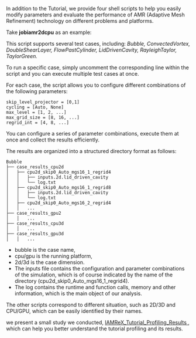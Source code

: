 <!--
SPDX-FileCopyrightText: 2023 - 2025 Yadong Zeng<zdsjtu@gmail.com> & Shuai He<hswind53@gmail.com>

SPDX-License-Identifier: BSD-3-Clause
-->

In addition to the Tutorial, we provide four shell scripts to help you easily modify parameters and evaluate the performance of AMR (Adaptive Mesh Refinement) technology on different problems and platforms.

Take **jobiamr2dcpu** as an example:

This script supports several test cases, including: *Bubble, ConvectedVortex, DoubleShearLayer, FlowPastCylinder, LidDrivenCavity, RayleighTaylor, TaylorGreen.*

To run a specific case, simply uncomment the corresponding line within the script and you can execute multiple test cases at once.

For each case, the script allows you to configure different  combinations of the following parameters:

```
skip_level_projector = [0,1]
cycling = [Auto, None]
max_level = [1, 2, ...]
max_grid_size = [8, 16, ...]
regrid_int = [4, 8, ...]
```
You can configure a series of parameter combinations, execute them at once and collect the results efficiently.

The results are organized into a structured directory format as follows:
```
Bubble
├── case_results_cpu2d
│   ├── cpu2d_skip0_Auto_mgs16_1_regrid4
│   │   ├── inputs.2d.lid_driven_cavity
│   │   └── log.txt
│   ├── cpu2d_skip0_Auto_mgs16_1_regrid8
│   │   ├── inputs.2d.lid_driven_cavity
│   │   └── log.txt
│   ├── cpu2d_skip0_Auto_mgs16_2_regrid4
│   │   ...
├── case_results_gpu2
│   │   ...
├── case_results_cpu3d
│   │   ...
├── case_results_gpu3d
│   │   ...

```


* bubble is the case name,
* cpu/gpu is the running platform,
* 2d/3d is the case dimension.
* The inputs file contains the configuration and parameter combinations of the simulation, which is of course indicated by the name of the directory (cpu2d_skip0_Auto_mgs16_1_regrid4).
* The log contains the runtime and function calls, memory and other information, which is the main object of our analysis.

The other scripts correspond to different situation, such as 2D/3D and CPU/GPU, which can be easily identified by their names.

we present a small study we conducted, [
IAMReX_Tutorial_Profiling_Results
](https://github.com/hswind4/IAMR_Tutorial_Profiling_Results), which can help you better understand the tutorial profiling and its results. 



